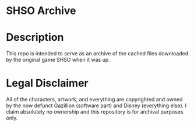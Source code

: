 # SHSO Archive
# Description
This repo is intended to serve as an archive of the cached files downloaded by the original game SHSO when it was up.

# Legal Disclaimer
All of the characters, artwork, and everything are copyrighted and owned by the now defunct Gazillion (software part) and Disney (everything else). I claim absolutely no ownership and this repository is for archival purposes only.